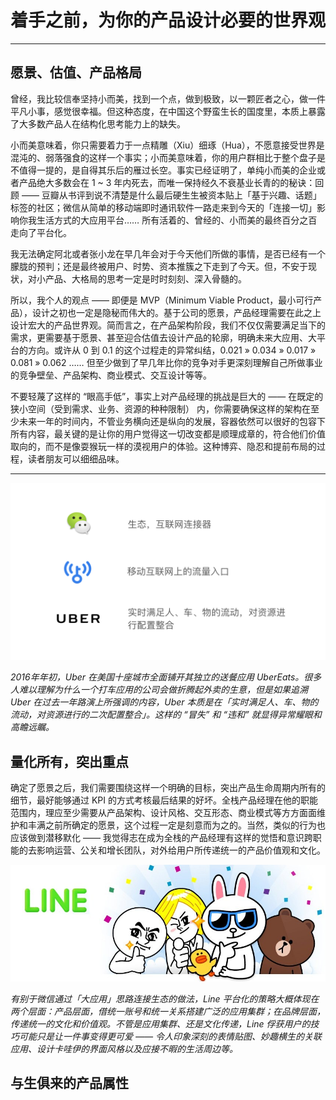 # 着手之前，为你的产品设计必要的世界观

---

## 愿景、估值、产品格局

曾经，我比较信奉坚持小而美，找到一个点，做到极致，以一颗匠者之心，做一件平凡小事，感觉很幸福。但这种态度，在中国这个野蛮生长的国度里，本质上暴露了大多数产品人在结构化思考能力上的缺失。

小而美意味着，你只需要着力于一点精雕（Xiu）细琢（Hua），不愿意接受世界是混沌的、弱落强食的这样一个事实；小而美意味着，你的用户群相比于整个盘子是不值得一提的，是自得其乐后的雁过长空。事实已经证明了，单纯小而美的企业或者产品绝大多数会在 1 ~ 3 年内死去，而唯一保持经久不衰基业长青的的秘诀：回顾 —— 豆瓣从书评到说不清楚是什么最后硬生生被资本贴上「基于兴趣、话题」标签的社区；微信从简单的移动端即时通讯软件一路走来到今天的「连接一切」影响你我生活方式的大应用平台…… 所有活着的、曾经的、小而美的最终百分之百走向了平台化。

我无法确定阿北或者张小龙在早几年会对于今天他们所做的事情，是否已经有一个朦胧的预判；还是最终被用户、时势、资本推簇之下走到了今天。但，不安于现状，对小产品、大格局的思考一定是时时刻刻、深入骨髓的。

所以，我个人的观点 —— 即便是 MVP（Minimum Viable Product，最小可行产品），设计之初也一定是隐秘而伟大的。基于公司的愿景，产品经理需要在此之上设计宏大的产品世界观。简而言之，在产品架构阶段，我们不仅仅需要满足当下的需求，更需要基于愿景、甚至迎合估值去设计产品的轮廓，明确未来大应用、大平台的方向。或许从 0 到 0.1 的这个过程走的异常纠结，0.021 » 0.034 » 0.017 » 0.081 » 0.062 …… 但至少做到了早几年比你的竞争对手更深刻理解自己所做事业的竞争壁垒、产品架构、商业模式、交互设计等等。

不要轻蔑了这样的 “眼高手低”，事实上对产品经理的挑战是巨大的 —— 在既定的狭小空间（受到需求、业务、资源的种种限制） 内，你需要确保这样的架构在至少未来一年的时间内，不管业务横向还是纵向的发展，容器依然可以很好的包容下所有内容，最关键的是让你的用户觉得这一切改变都是顺理成章的，符合他们价值取向的，而不是像耍猴玩一样的漠视用户的体验。这种博弈、隐忍和提前布局的过程，读者朋友可以细细品味。


---

![](images/charter1/uber.png)

*2016年年初，Uber 在美国十座城市全面铺开其独立的送餐应用 UberEats。很多人难以理解为什么一个打车应用的公司会做折腾起外卖的生意，但是如果追溯 Uber 在过去一年路演上所强调的内容，Uber 本质是在「实时满足人、车、物的流动，对资源进行的二次配置整合」。这样的 “冒失” 和 “违和” 就显得异常耀眼和高瞻远瞩。*



## 量化所有，突出重点

确定了愿景之后，我们需要围绕这样一个明确的目标，突出产品生命周期内所有的细节，最好能够通过 KPI 的方式考核最后结果的好坏。全栈产品经理在他的职能范围内，理应至少需要从产品架构、设计风格、交互形态、商业模式等方方面面维护和丰满之前所确定的愿景，这个过程一定是刻意而为之的。当然，类似的行为也应该做到潜移默化 —— 我觉得志在成为全栈的产品经理有这样的觉悟和意识跨职能的去影响运营、公关和增长团队，对外给用户所传递统一的产品价值观和文化。

![](images/charter1/line.png)

*有别于微信通过「大应用」思路连接生态的做法，Line 平台化的策略大概体现在两个层面：产品层面，借统一账号和统一关系搭建广泛的应用集群；在品牌层面，传递统一的文化和价值观。不管是应用集群、还是文化传递，Line 俘获用户的技巧可能只是让一件事变得更可爱 —— 令人印象深刻的表情贴图、妙趣横生的关联应用、设计卡哇伊的界面风格以及应接不暇的生活周边等。*




## 与生俱来的产品属性
